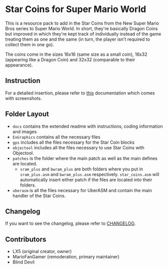 # Star Coins for Super Mario World

This is a resource pack to add in the Star Coins from the New Super Mario Bros series to Super Mario World.
In short, they're basically Dragon Coins but improved in which they're kept track of individually instead
of the game treating them as one and the same (in turn, the player isn't required to collect them in one
go).

The coins come in the sizes 16x16 (same size as a small coin), 16x32 (appearing like a Dragon Coin) and
32x32 (comparable to their appearance).

## Instruction

For a detailed insertion, please refer to [this](docs/main.html) documentation which comes with
screenshots.

## Folder Layout

- `docs` contains the extended readme with instructions, coding information and images
- `ExGraphics` contains all the necessary files
- `gps` includes all the files necessary for the Star Coin blocks
- `objectool` includes all the files necessary to use Star Coins with Objectool.
- `patches` is the folder where the main patch as well as the main defines are located.
  - `sram_plus` and `bwram_plus` are both folders where you put in `sram_plus.asm` and `bwram_plus.asm`
    respectively. `star_coins.asm` will automatically insert either patch if the files are located
	into their folders.
- `uberasm` is all the files necessary for UberASM and contain the main handler of the Star Coins.

## Changelog

If you want to see the changelog, please refer to [CHANGELOG](CHANGELOG.md).

## Contributors

- LX5 (original creator, owner)
- MarioFanGamer (remoderation, primary maintainer)
- Blind Devil
